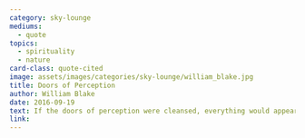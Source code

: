 ```yaml
---
category: sky-lounge
mediums:
  - quote
topics:
  - spirituality
  - nature
card-class: quote-cited
image: assets/images/categories/sky-lounge/william_blake.jpg
title: Doors of Perception
author: William Blake
date: 2016-09-19
text: If the doors of perception were cleansed, everything would appear to man as it is - Infinite.
link:
---
```

